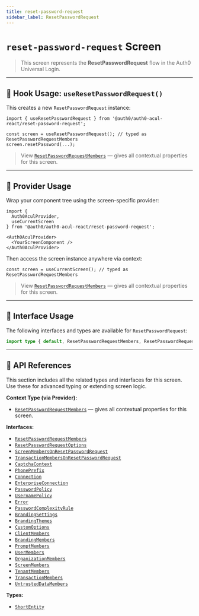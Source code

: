 ```yaml
---
title: reset-password-request
sidebar_label: ResetPasswordRequest
---
```


# `reset-password-request` Screen

> This screen represents the **ResetPasswordRequest** flow in the Auth0 Universal Login.

---

## 🔹 Hook Usage: `useResetPasswordRequest()`

This creates a new `ResetPasswordRequest` instance:

```tsx
import { useResetPasswordRequest } from '@auth0/auth0-acul-react/reset-password-request';

const screen = useResetPasswordRequest(); // typed as ResetPasswordRequestMembers
screen.resetPassword(...);
```

> View [`ResetPasswordRequestMembers`](https://auth0.github.io/universal-login/interfaces/Classes.ResetPasswordRequestMembers.html) — gives all contextual properties for this screen.

---

## 🔹 Provider Usage

Wrap your component tree using the screen-specific provider:

```tsx
import {
  Auth0AculProvider,
  useCurrentScreen
} from '@auth0/auth0-acul-react/reset-password-request';

<Auth0AculProvider>
  <YourScreenComponent />
</Auth0AculProvider>
```

Then access the screen instance anywhere via context:

```tsx
const screen = useCurrentScreen(); // typed as ResetPasswordRequestMembers
```
> View [`ResetPasswordRequestMembers`](https://auth0.github.io/universal-login/interfaces/Classes.ResetPasswordRequestMembers.html) — gives all contextual properties for this screen.

---

## 🔹 Interface Usage

The following interfaces and types are available for `ResetPasswordRequest`:

```ts
import type { default, ResetPasswordRequestMembers, ResetPasswordRequestOptions, ScreenMembersOnResetPasswordRequest, TransactionMembersOnResetPasswordRequest, CaptchaContext, PhonePrefix, Connection, EnterpriseConnection, PasswordPolicy, UsernamePolicy, Error, PasswordComplexityRule, BrandingSettings, BrandingThemes, CustomOptions, ShortEntity, ClientMembers, BrandingMembers, PromptMembers, UserMembers, OrganizationMembers, ScreenMembers, TenantMembers, TransactionMembers, UntrustedDataMembers } from '@auth0/auth0-acul-react/reset-password-request';
```

---

## 🔸 API References

This section includes all the related types and interfaces for this screen. Use these for advanced typing or extending screen logic.

**Context Type (via Provider):**
- [`ResetPasswordRequestMembers`](https://auth0.github.io/universal-login/interfaces/Classes.ResetPasswordRequestMembers.html) — gives all contextual properties for this screen.

**Interfaces:**
- [`ResetPasswordRequestMembers`](https://auth0.github.io/universal-login/interfaces/Classes.ResetPasswordRequestMembers.html)
- [`ResetPasswordRequestOptions`](https://auth0.github.io/universal-login/interfaces/Classes.ResetPasswordRequestOptions.html)
- [`ScreenMembersOnResetPasswordRequest`](https://auth0.github.io/universal-login/interfaces/Classes.ScreenMembersOnResetPasswordRequest.html)
- [`TransactionMembersOnResetPasswordRequest`](https://auth0.github.io/universal-login/interfaces/Classes.TransactionMembersOnResetPasswordRequest.html)
- [`CaptchaContext`](https://auth0.github.io/universal-login/interfaces/Classes.CaptchaContext.html)
- [`PhonePrefix`](https://auth0.github.io/universal-login/interfaces/Classes.PhonePrefix.html)
- [`Connection`](https://auth0.github.io/universal-login/interfaces/Classes.Connection.html)
- [`EnterpriseConnection`](https://auth0.github.io/universal-login/interfaces/Classes.EnterpriseConnection.html)
- [`PasswordPolicy`](https://auth0.github.io/universal-login/interfaces/Classes.PasswordPolicy.html)
- [`UsernamePolicy`](https://auth0.github.io/universal-login/interfaces/Classes.UsernamePolicy.html)
- [`Error`](https://auth0.github.io/universal-login/interfaces/Classes.Error.html)
- [`PasswordComplexityRule`](https://auth0.github.io/universal-login/interfaces/Classes.PasswordComplexityRule.html)
- [`BrandingSettings`](https://auth0.github.io/universal-login/interfaces/Classes.BrandingSettings.html)
- [`BrandingThemes`](https://auth0.github.io/universal-login/interfaces/Classes.BrandingThemes.html)
- [`CustomOptions`](https://auth0.github.io/universal-login/interfaces/Classes.CustomOptions.html)
- [`ClientMembers`](https://auth0.github.io/universal-login/interfaces/Classes.ClientMembers.html)
- [`BrandingMembers`](https://auth0.github.io/universal-login/interfaces/Classes.BrandingMembers.html)
- [`PromptMembers`](https://auth0.github.io/universal-login/interfaces/Classes.PromptMembers.html)
- [`UserMembers`](https://auth0.github.io/universal-login/interfaces/Classes.UserMembers.html)
- [`OrganizationMembers`](https://auth0.github.io/universal-login/interfaces/Classes.OrganizationMembers.html)
- [`ScreenMembers`](https://auth0.github.io/universal-login/interfaces/Classes.ScreenMembers.html)
- [`TenantMembers`](https://auth0.github.io/universal-login/interfaces/Classes.TenantMembers.html)
- [`TransactionMembers`](https://auth0.github.io/universal-login/interfaces/Classes.TransactionMembers.html)
- [`UntrustedDataMembers`](https://auth0.github.io/universal-login/interfaces/Classes.UntrustedDataMembers.html)


**Types:**
- [`ShortEntity`](https://auth0.github.io/universal-login/types/Classes.ShortEntity.html)
